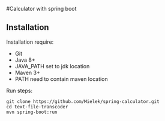 #Calculator with spring boot

## Installation

Installation require:
- Git
- Java 8+
- JAVA_PATH set to jdk location
- Maven 3+
- PATH need to contain maven location

Run steps:
```
git clone https://github.com/Mielek/spring-calculator.git
cd text-file-transcoder
mvn spring-boot:run
```